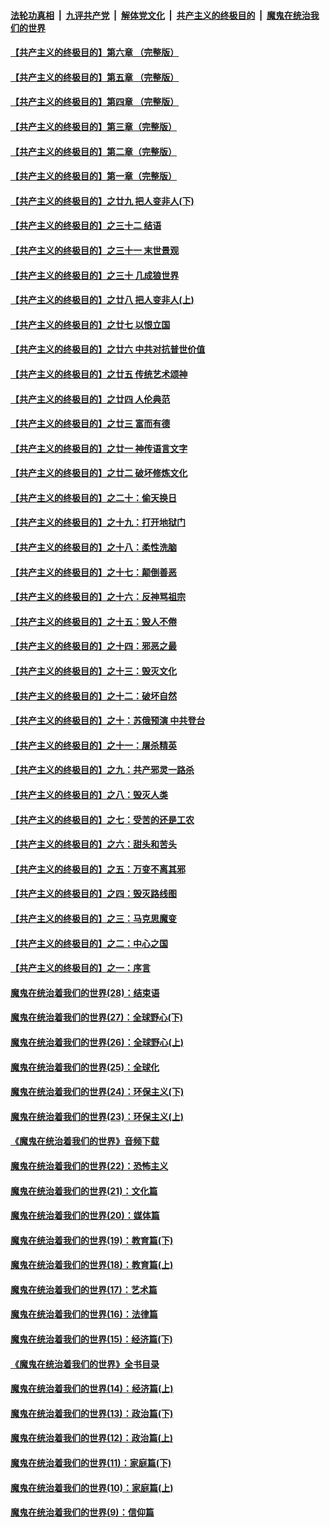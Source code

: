 ####  [法轮功真相](../../../../basic/blob/master/README.md?t=08271701) &nbsp;|&nbsp; [九评共产党](../../../../9ping.md/blob/master/README.md?t=08271701) &nbsp;|&nbsp; [解体党文化](../../../../jtdwh.md/blob/master/README.md?t=08271701)  &nbsp;|&nbsp; [共产主义的终极目的](../../../../gczydzjmd.md/blob/master/README.md?t=08271701) &nbsp;|&nbsp; [魔鬼在统治我们的世界](../../../../mgztzwmdsj.md/blob/master/README.md?t=08271701) 

#### [【共产主义的终极目的】第六章 （完整版）](../pages/nsc422/n11428913.md?t=08271701) 

#### [【共产主义的终极目的】第五章 （完整版）](../pages/nsc422/n11428912.md?t=08271701) 

#### [【共产主义的终极目的】第四章 （完整版）](../pages/nsc422/n11428907.md?t=08271701) 

#### [【共产主义的终极目的】第三章（完整版）](../pages/nsc422/n11428848.md?t=08271701) 

#### [【共产主义的终极目的】第二章（完整版）](../pages/nsc422/n11428831.md?t=08271701) 

#### [【共产主义的终极目的】第一章（完整版）](../pages/nsc422/n11417651.md?t=08271701) 

#### [【共产主义的终极目的】之廿九 把人变非人(下)](../pages/nsc422/n11344140.md?t=08271701) 

#### [【共产主义的终极目的】之三十二 结语](../pages/nsc422/n11360535.md?t=08271701) 

#### [【共产主义的终极目的】之三十一 末世景观](../pages/nsc422/n11351129.md?t=08271701) 

#### [【共产主义的终极目的】之三十 几成狼世界](../pages/nsc422/n11348280.md?t=08271701) 

#### [【共产主义的终极目的】之廿八 把人变非人(上)](../pages/nsc422/n11340492.md?t=08271701) 

#### [【共产主义的终极目的】之廿七 以恨立国](../pages/nsc422/n11336944.md?t=08271701) 

#### [【共产主义的终极目的】之廿六 中共对抗普世价值](../pages/nsc422/n11324785.md?t=08271701) 

#### [【共产主义的终极目的】之廿五 传统艺术颂神](../pages/nsc422/n11296396.md?t=08271701) 

#### [【共产主义的终极目的】之廿四 人伦典范](../pages/nsc422/n11296397.md?t=08271701) 

#### [【共产主义的终极目的】之廿三 富而有德](../pages/nsc422/n11283598.md?t=08271701) 

#### [【共产主义的终极目的】之廿一 神传语言文字](../pages/nsc422/n11263265.md?t=08271701) 

#### [【共产主义的终极目的】之廿二 破坏修炼文化](../pages/nsc422/n11245728.md?t=08271701) 

#### [【共产主义的终极目的】之二十：偷天换日](../pages/nsc422/n11238846.md?t=08271701) 

#### [【共产主义的终极目的】之十九：打开地狱门](../pages/nsc422/n11206376.md?t=08271701) 

#### [【共产主义的终极目的】之十八：柔性洗脑](../pages/nsc422/n11199994.md?t=08271701) 

#### [【共产主义的终极目的】之十七：颠倒善恶](../pages/nsc422/n11179782.md?t=08271701) 

#### [【共产主义的终极目的】之十六：反神骂祖宗](../pages/nsc422/n11166798.md?t=08271701) 

#### [【共产主义的终极目的】之十五：毁人不倦](../pages/nsc422/n11166792.md?t=08271701) 

#### [【共产主义的终极目的】之十四：邪恶之最](../pages/nsc422/n11150249.md?t=08271701) 

#### [【共产主义的终极目的】之十三：毁灭文化](../pages/nsc422/n11135227.md?t=08271701) 

#### [【共产主义的终极目的】之十二：破坏自然](../pages/nsc422/n11135214.md?t=08271701) 

#### [【共产主义的终极目的】之十：苏俄预演 中共登台](../pages/nsc422/n11118424.md?t=08271701) 

#### [【共产主义的终极目的】之十一：屠杀精英](../pages/nsc422/n11118442.md?t=08271701) 

#### [【共产主义的终极目的】之九：共产邪灵一路杀](../pages/nsc422/n11114139.md?t=08271701) 

#### [【共产主义的终极目的】之八：毁灭人类](../pages/nsc422/n11108503.md?t=08271701) 

#### [【共产主义的终极目的】之七：受苦的还是工农](../pages/nsc422/n11101809.md?t=08271701) 

#### [【共产主义的终极目的】之六：甜头和苦头](../pages/nsc422/n11096971.md?t=08271701) 

#### [【共产主义的终极目的】之五：万变不离其邪](../pages/nsc422/n11091285.md?t=08271701) 

#### [【共产主义的终极目的】之四：毁灭路线图](../pages/nsc422/n11086284.md?t=08271701) 

#### [【共产主义的终极目的】之三：马克思魔变](../pages/nsc422/n11061941.md?t=08271701) 

#### [【共产主义的终极目的】之二：中心之国](../pages/nsc422/n11047728.md?t=08271701) 

#### [【共产主义的终极目的】之一：序言](../pages/nsc422/n11086077.md?t=08271701) 

#### [魔鬼在统治着我们的世界(28)：结束语](../pages/nsc422/n10936246.md?t=08271701) 

#### [魔鬼在统治着我们的世界(27)：全球野心(下)](../pages/nsc422/n10928319.md?t=08271701) 

#### [魔鬼在统治着我们的世界(26)：全球野心(上)](../pages/nsc422/n10900318.md?t=08271701) 

#### [魔鬼在统治着我们的世界(25)：全球化](../pages/nsc422/n10788205.md?t=08271701) 

#### [魔鬼在统治着我们的世界(24)：环保主义(下)](../pages/nsc422/n10695307.md?t=08271701) 

#### [魔鬼在统治着我们的世界(23)：环保主义(上)](../pages/nsc422/n10688613.md?t=08271701) 

#### [《魔鬼在统治着我们的世界》音频下载](../pages/nsc422/n10635553.md?t=08271701) 

#### [魔鬼在统治着我们的世界(22)：恐怖主义](../pages/nsc422/n10614727.md?t=08271701) 

#### [魔鬼在统治着我们的世界(21)：文化篇](../pages/nsc422/n10597706.md?t=08271701) 

#### [魔鬼在统治着我们的世界(20)：媒体篇](../pages/nsc422/n10586579.md?t=08271701) 

#### [魔鬼在统治着我们的世界(19)：教育篇(下)](../pages/nsc422/n10564808.md?t=08271701) 

#### [魔鬼在统治着我们的世界(18)：教育篇(上)](../pages/nsc422/n10526970.md?t=08271701) 

#### [魔鬼在统治着我们的世界(17)：艺术篇](../pages/nsc422/n10499093.md?t=08271701) 

#### [魔鬼在统治着我们的世界(16)：法律篇](../pages/nsc422/n10485969.md?t=08271701) 

#### [魔鬼在统治着我们的世界(15)：经济篇(下)](../pages/nsc422/n10469975.md?t=08271701) 

#### [《魔鬼在统治着我们的世界》全书目录](../pages/nsc422/n10464261.md?t=08271701) 

#### [魔鬼在统治着我们的世界(14)：经济篇(上)](../pages/nsc422/n10457370.md?t=08271701) 

#### [魔鬼在统治着我们的世界(13)：政治篇(下)](../pages/nsc422/n10448270.md?t=08271701) 

#### [魔鬼在统治着我们的世界(12)：政治篇(上)](../pages/nsc422/n10444576.md?t=08271701) 

#### [魔鬼在统治着我们的世界(11)：家庭篇(下)](../pages/nsc422/n10440961.md?t=08271701) 

#### [魔鬼在统治着我们的世界(10)：家庭篇(上)](../pages/nsc422/n10435448.md?t=08271701) 

#### [魔鬼在统治着我们的世界(9)：信仰篇](../pages/nsc422/n10432159.md?t=08271701) 

